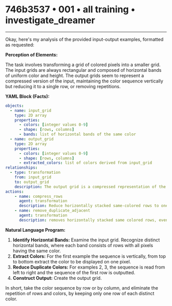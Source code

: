 # 746b3537 • 001 • all training • investigate_dreamer

---
Okay, here's my analysis of the provided input-output examples, formatted as requested:

**Perception of Elements:**

The task involves transforming a grid of colored pixels into a smaller grid. The input grids are always rectangular and composed of horizontal bands of uniform color and height. The output grids seem to represent a compressed version of the input, maintaining the color sequence vertically but reducing it to a single row, or removing repetitions.

**YAML Block (Facts):**



```yaml
objects:
  - name: input_grid
    type: 2D array
    properties:
      - colors: [integer values 0-9]
      - shape: [rows, columns]
      - bands: list of horizontal bands of the same color
  - name: output_grid
    type: 2D array
    properties:
      - colors: [integer values 0-9]
      - shape: [rows, columns]
      - extracted_colors: list of colors derived from input_grid
relationships:
  - type: transformation
    from: input_grid
    to: output_grid
    description: The output grid is a compressed representation of the input grid.
actions:
    - name: compress_rows
      agent: transformation
      description: Reduce horizontally stacked same-colored rows to one row with the same color.
    - name: remove_duplicate_adjacent
      agent: transformation
      description: removes horizontally stacked same colored rows, even with different widths.
```



**Natural Language Program:**

1.  **Identify Horizontal Bands:** Examine the input grid. Recognize distinct horizontal bands, where each band consists of rows with all pixels having the same color.
2. **Extract Colors:** For the first example the sequence is vertically, from top to bottom extract the color to be displayed on one pixel.
3. **Reduce Duplicate Colors:** For examples 2, 3, the sequence is read from left to right and the sequence of the first row is outputted.
4.  **Construct Output:** Create the output grid.

In short, take the color sequence by row or by column, and eliminate the repetition of rows and colors, by keeping only one row of each distinct color.

